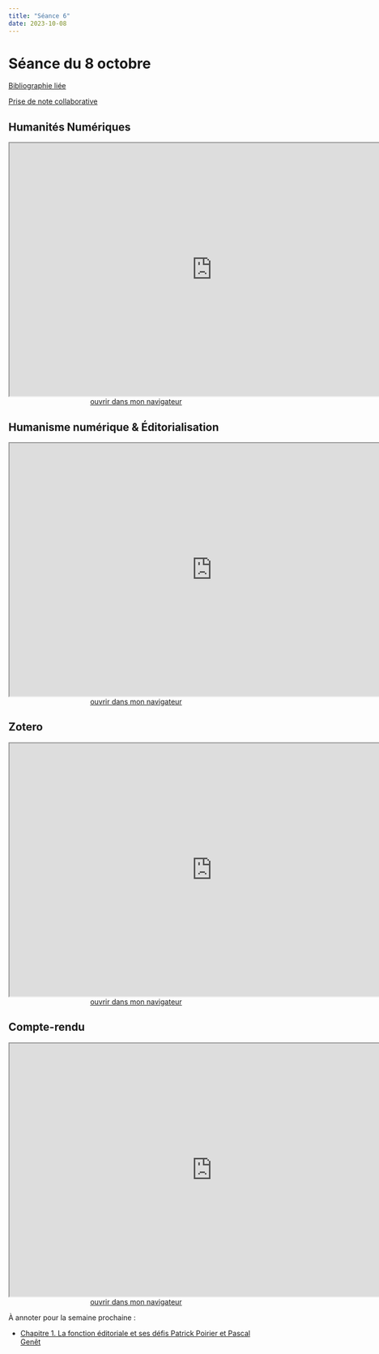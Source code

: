 ```yaml
--- 
title: "Séance 6"
date: 2023-10-08
---
```


# Séance du 8 octobre

[Bibliographie liée](https://www.zotero.org/groups/4276254/fra3825-a2023/collections/V4HB87WB)

[Prise de note collaborative](https://demo.hedgedoc.org/C8ARcHnwT-GTPA4k8wmuYw#)

## Humanités Numériques

<iframe src="https://mmellet.github.io/fra3825_2023/slides/Seance-6-1.html" title="description"  height="500" width="800" allowfullscreen="allowfullscreen"></iframe>

<div style="text-align:center">
<a href="https://mmellet.github.io/fra3825_2023/slides/Seance-6-1.html" target="_blank">ouvrir dans mon navigateur</a>
</div>

## Humanisme numérique & Éditorialisation

<iframe src="https://mmellet.github.io/fra3825_2023/slides/Seance-6-2.html" title="description" height="500" width="800" ></iframe>

<div style="text-align:center">
<a href="https://mmellet.github.io/fra3825_2023/slides/Seance-6-2.html" target="_blank">ouvrir dans mon navigateur</a>
</div>


## Zotero

<iframe src="https://mmellet.github.io/fra3825_2023/slides/Zotero.html" title="description" height="500" width="800" ></iframe>

<div style="text-align:center">
<a href="https://mmellet.github.io/fra3825_2023/slides/Zotero.html" target="_blank">ouvrir dans mon navigateur</a>
</div>



## Compte-rendu

<iframe src="https://mmellet.github.io/fra3825_2023/slides/CompteRendu.html" title="description" height="500" width="800" ></iframe>

<div style="text-align:center">
<a href="https://mmellet.github.io/fra3825_2023/slides/CompteRendu.html" target="_blank">ouvrir dans mon navigateur</a>
</div>

À annoter pour la semaine prochaine : 

- <a href="https://via.hypothes.is/https://books.openedition.org/pum/312?lang=fr">Chapitre 1. La fonction éditoriale et ses défis
Patrick Poirier et Pascal Genêt </a>

